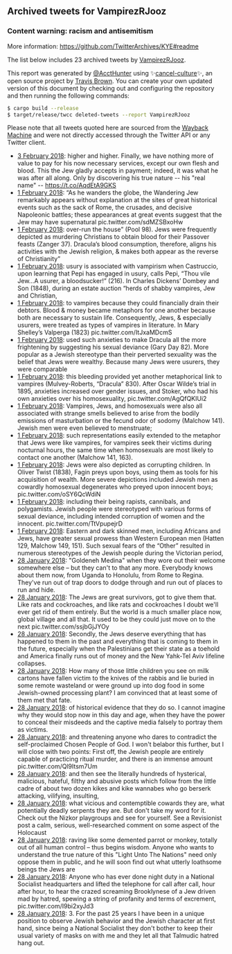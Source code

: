 ## Archived tweets for VampirezRJooz
### Content warning: racism and antisemitism
More information: https://github.com/TwitterArchives/KYE#readme

The list below includes 23 archived tweets by
[VampirezRJooz](https://twitter.com/VampirezRJooz).




This report was generated by [@AcctHunter](https://twitter.com/accthunter) using ✨[cancel-culture](https://github.com/travisbrown/cancel-culture)✨,
an open source project by [Travis Brown](https://twitter.com/travisbrown). You can create your own
updated version of this document by checking out and configuring the repository and then running
the following commands:

```bash
$ cargo build --release
$ target/release/twcc deleted-tweets --report VampirezRJooz
```

Please note that all tweets quoted here are sourced from the
[Wayback Machine](https://web.archive.org) and were not directly accessed through the Twitter API or
any Twitter client.



* [ 3 February 2018](https://web.archive.org/web/20180203151834/https://twitter.com/VampirezRJooz/status/959808337369092097): higher and higher. Finally, we have nothing more of value to pay for his now necessary services, except our own flesh and blood. This the Jew gladly accepts in payment; indeed, it was what he was after all along. Only by discovering his true nature -- his "real name" -- https://t.co/AqdEtA9GKS
* [ 1 February 2018](https://web.archive.org/web/20180201074726/https://twitter.com/VampirezRJooz/status/958970017240027136): “As he wanders the globe, the Wandering Jew remarkably appears without explanation at the sites of great historical events such as the sack of Rome, the crusades, and decisive Napoleonic battles; these appearances at great events suggest that the Jew may have supernatural pic.twitter.com/sdMZSBxoHw
* [ 1 February 2018](https://web.archive.org/web/20180201074726/https://twitter.com/VampirezRJooz/status/958970017240027136): over-run the house” (Pool 98).  Jews were frequently depicted as murdering Christians to obtain blood for their Passover feasts (Zanger 37). Dracula’s blood consumption, therefore, aligns his activities with the Jewish religion, & makes both appear as the reverse of Christianity”
* [ 1 February 2018](https://web.archive.org/web/20180201074726/https://twitter.com/VampirezRJooz/status/958970017240027136): usury is associated with vampirism when Castruccio, upon learning that Pepi has engaged in usury, calls Pepi, “Thou vile Jew…A usurer, a bloodsucker!” (216). In Charles Dickens’ Dombey and Son (1848), during an estate auction “herds of shabby vampires, Jew and Christian,
* [ 1 February 2018](https://web.archive.org/web/20180201074726/https://twitter.com/VampirezRJooz/status/958970017240027136): to vampires because they could financially drain their debtors.  Blood & money became metaphors for one another because both are necessary to sustain life. Consequently, Jews, & especially usurers, were treated as types of vampires in literature. In Mary Shelley’s Valperga (1823) pic.twitter.com/ItJxaMDcmS
* [ 1 February 2018](https://web.archive.org/web/20180201074726/https://twitter.com/VampirezRJooz/status/958970017240027136): used such anxieties to make Dracula all the more frightening by suggesting his sexual deviance (Gary Day 82).  More popular as a Jewish stereotype than their perverted sexuality was the belief that Jews were wealthy. Because many Jews were usurers, they were comparable
* [ 1 February 2018](https://web.archive.org/web/20180201074726/https://twitter.com/VampirezRJooz/status/958970017240027136): this bleeding provided yet another metaphorical link to vampires (Mulvey-Roberts, “Dracula” 830).  After Oscar Wilde’s trial in 1895, anxieties increased over gender issues, and Stoker, who had his own anxieties over his homosexuality, pic.twitter.com/AgQfQKIUi2
* [ 1 February 2018](https://web.archive.org/web/20180201074726/https://twitter.com/VampirezRJooz/status/958970017240027136): Vampires, Jews, and homosexuals were also all associated with strange smells believed to arise from the bodily emissions of masturbation or the fecund odor of sodomy (Malchow 141). Jewish men were even believed to menstruate;
* [ 1 February 2018](https://web.archive.org/web/20180201074726/https://twitter.com/VampirezRJooz/status/958970017240027136): such representations easily extended to the metaphor that Jews were like vampires, for vampires seek their victims during nocturnal hours, the same time when homosexuals are most likely to contact one another (Malchow 141, 163).
* [ 1 February 2018](https://web.archive.org/web/20180201074726/https://twitter.com/VampirezRJooz/status/958970017240027136): Jews were also depicted as corrupting children. In Oliver Twist (1838), Fagin preys upon boys, using them as tools for his acquisition of wealth.  More severe depictions included Jewish men as cowardly homosexual degenerates who preyed upon innocent boys; pic.twitter.com/oSY6QcWdiN
* [ 1 February 2018](https://web.archive.org/web/20180201074726/https://twitter.com/VampirezRJooz/status/958970017240027136): including their being rapists, cannibals, and polygamists.  Jewish people were stereotyped with various forms of sexual deviance, including intended corruption of women and the innocent. pic.twitter.com/TtVpupejrD
* [ 1 February 2018](https://web.archive.org/web/20180201074726/https://twitter.com/VampirezRJooz/status/958970017240027136): Eastern and dark skinned men, including Africans and Jews, have greater sexual prowess than Western European men (Hatten 129, Malchow 149, 151). Such sexual fears of the “Other” resulted in numerous stereotypes of the Jewish people during the Victorian period,
* [28 January 2018](https://web.archive.org/web/20180128123834/https://twitter.com/VampirezRJooz/status/957593712787369985): "Goldeneh Medina" when they wore out their welcome somewhere else – but they can't to that any more. Everybody knows about them now, from Uganda to Honolulu, from Rome to Regina. They've run out of trap doors to dodge through and run out of places to run and hide.
* [28 January 2018](https://web.archive.org/web/20180128123834/https://twitter.com/VampirezRJooz/status/957593712787369985): The Jews are great survivors, got to give them that. Like rats and cockroaches, and like rats and cockroaches I doubt we'll ever get rid of them entirely. But the world is a much smaller place now, global village and all that. It used to be they could just move on to the next pic.twitter.com/ssjbGjJYOy
* [28 January 2018](https://web.archive.org/web/20180128123834/https://twitter.com/VampirezRJooz/status/957593712787369985): Secondly, the Jews deserve everything that has happened to them in the past and everything that is coming to them in the future, especially when the Palestinians get their state as a toehold and America finally runs out of money and the New Yahk-Tel Aviv lifeline collapses.
* [28 January 2018](https://web.archive.org/web/20180128123834/https://twitter.com/VampirezRJooz/status/957593712787369985): How many of those little children you see on milk cartons have fallen victim to the knives of the rabbis and lie buried in some remote wasteland or were ground up into dog food in some Jewish-owned processing plant? I am convinced that at least some of them met that fate.
* [28 January 2018](https://web.archive.org/web/20180128123834/https://twitter.com/VampirezRJooz/status/957593712787369985): of historical evidence that they do so. I cannot imagine why they would stop now in this day and age, when they have the power to conceal their misdeeds and the captive media falsely to portray them as victims.
* [28 January 2018](https://web.archive.org/web/20180128123834/https://twitter.com/VampirezRJooz/status/957593712787369985): and threatening anyone who dares to contradict the self-proclaimed Chosen People of God.  I won't belabor this further, but I will close with two points:  First off, the Jewish people are entirely capable of practicing ritual murder, and there is an immense amount pic.twitter.com/Ql9Itsm7Um
* [28 January 2018](https://web.archive.org/web/20180128123834/https://twitter.com/VampirezRJooz/status/957593712787369985): and then see the literally hundreds of hysterical, malicious, hateful, filthy and abusive posts which follow from the little cadre of about two dozen kikes and kike wannabes who go berserk attacking, vilifying, insulting,
* [28 January 2018](https://web.archive.org/web/20180128123834/https://twitter.com/VampirezRJooz/status/957593712787369985): what vicious and contemptible cowards they are, what potentially deadly serpents they are.  But don't take my word for it. Check out the Nizkor playgroups and see for yourself. See a Revisionist post a calm, serious, well-researched comment on some aspect of the Holocaust
* [28 January 2018](https://web.archive.org/web/20180128123834/https://twitter.com/VampirezRJooz/status/957593712787369985): raving like some demented parrot or monkey, totally out of all human control – thus begins wisdom. Anyone who wants to understand the true nature of this "Light Unto The Nations" need only oppose them in public, and he will soon find out what utterly loathsome beings the Jews are
* [28 January 2018](https://web.archive.org/web/20180128123834/https://twitter.com/VampirezRJooz/status/957593712787369985): Anyone who has ever done night duty in a National Socialist headquarters and lifted the telephone for call after call, hour after hour, to hear the crazed screaming Brooklynese of a Jew driven mad by hatred, spewing a string of profanity and terms of excrement, pic.twitter.com/I9bi2xyJd3
* [28 January 2018](https://web.archive.org/web/20180128123834/https://twitter.com/VampirezRJooz/status/957593712787369985): 3. For the past 25 years I have been in a unique position to observe Jewish behavior and the Jewish character at first hand, since being a National Socialist they don't bother to keep their usual variety of masks on with me and they let all that Talmudic hatred hang out.
